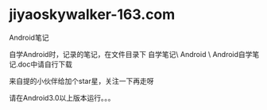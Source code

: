 # jiyaoskywalker-163.com
Android笔记

自学Android时，记录的笔记，在文件目录下
自学笔记\ Android \ Android自学笔记.doc中请自行下载

来自提的小伙伴给加个star星，关注一下再走呀

请在Android3.0以上版本运行。。。
